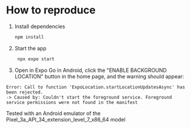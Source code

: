 # How to reproduce

1. Install dependencies

   ```bash
   npm install
   ```

2. Start the app

   ```bash
    npx expo start
   ```

3. Open in Expo Go in Android, click the "ENABLE BACKGROUND LOCATION" button in the home page, and the warning should appear:

```
Error: Call to function 'ExpoLocation.startLocationUpdatesAsync' has been rejected.
-> Caused by: Couldn't start the foreground service. Foreground service permissions were not found in the manifest
```

Tested with an Android emulator of the Pixel_3a_API_34_extension_level_7_x86_64 model

